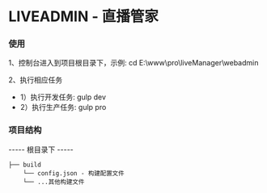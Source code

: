 # LIVEADMIN - 直播管家
### 使用
1、控制台进入到项目根目录下，示例: cd E:\www\pro\liveManager\webadmin

2、执行相应任务
* 1）执行开发任务: gulp dev
* 2）执行生产任务: gulp pro

### 项目结构
----- 根目录下 -----

    ├── build
        └── config.json - 构建配置文件
        └── ...其他构建文件
